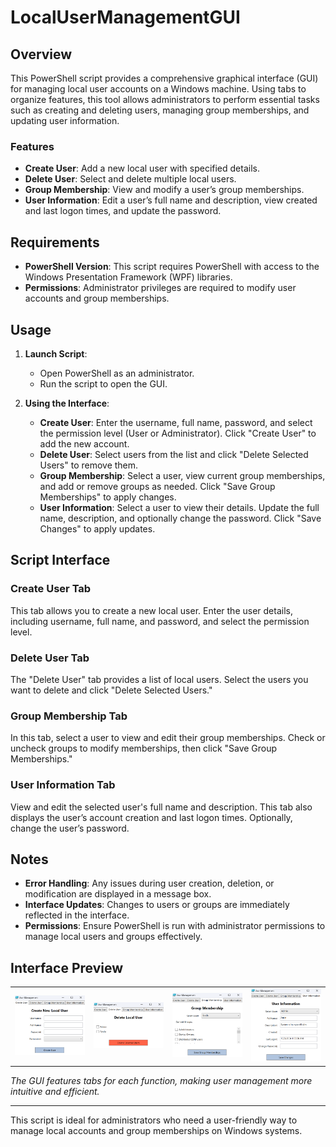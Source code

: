 # LocalUserManagementGUI

## Overview

This PowerShell script provides a comprehensive graphical interface (GUI) for managing local user accounts on a Windows machine. Using tabs to organize features, this tool allows administrators to perform essential tasks such as creating and deleting users, managing group memberships, and updating user information.

### Features
- **Create User**: Add a new local user with specified details.
- **Delete User**: Select and delete multiple local users.
- **Group Membership**: View and modify a user’s group memberships.
- **User Information**: Edit a user’s full name and description, view created and last logon times, and update the password.

## Requirements
- **PowerShell Version**: This script requires PowerShell with access to the Windows Presentation Framework (WPF) libraries.
- **Permissions**: Administrator privileges are required to modify user accounts and group memberships.

## Usage

1. **Launch Script**:
   - Open PowerShell as an administrator.
   - Run the script to open the GUI.

2. **Using the Interface**:
   - **Create User**: Enter the username, full name, password, and select the permission level (User or Administrator). Click "Create User" to add the new account.
   - **Delete User**: Select users from the list and click "Delete Selected Users" to remove them.
   - **Group Membership**: Select a user, view current group memberships, and add or remove groups as needed. Click "Save Group Memberships" to apply changes.
   - **User Information**: Select a user to view their details. Update the full name, description, and optionally change the password. Click "Save Changes" to apply updates.

## Script Interface

### Create User Tab
This tab allows you to create a new local user. Enter the user details, including username, full name, and password, and select the permission level.

### Delete User Tab
The "Delete User" tab provides a list of local users. Select the users you want to delete and click "Delete Selected Users."

### Group Membership Tab
In this tab, select a user to view and edit their group memberships. Check or uncheck groups to modify memberships, then click "Save Group Memberships."

### User Information Tab
View and edit the selected user's full name and description. This tab also displays the user’s account creation and last logon times. Optionally, change the user’s password.

## Notes

- **Error Handling**: Any issues during user creation, deletion, or modification are displayed in a message box.
- **Interface Updates**: Changes to users or groups are immediately reflected in the interface.
- **Permissions**: Ensure PowerShell is run with administrator permissions to manage local users and groups effectively.

## Interface Preview

<table>
  <tr>
    <td><img src="/images/LocalUserManagementGUI1.png" alt="LocalUserManagementGUI1" width="350"></td>
    <td><img src="/images/LocalUserManagementGUI2.png" alt="LocalUserManagementGUI2" width="350"></td>
    <td><img src="/images/LocalUserManagementGUI3.png" alt="LocalUserManagementGUI3" width="350"></td>
    <td><img src="/images/LocalUserManagementGUI4.png" alt="LocalUserManagementGUI4" width="350"></td>
  </tr>
</table>


*The GUI features tabs for each function, making user management more intuitive and efficient.*

---

This script is ideal for administrators who need a user-friendly way to manage local accounts and group memberships on Windows systems.
